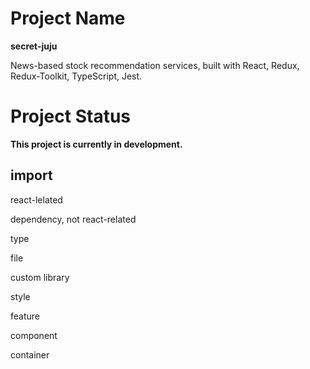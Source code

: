 # Project Name

**secret-juju**

News-based stock recommendation services, built with React, Redux, Redux-Toolkit, TypeScript, Jest.

# Project Status

**This project is currently in development.**

## import

react-lelated

dependency, not react-related

type

file

custom library

style

feature

component

container
